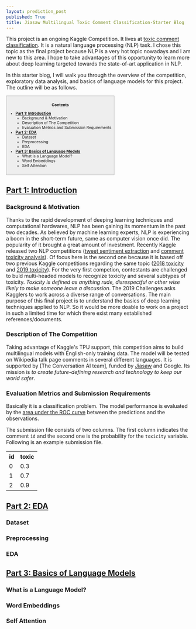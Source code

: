 ```yaml
---
layout: prediction_post
published: True
title: Jiasaw Multilingual Toxic Comment Classification-Starter Blog
---
```


This project is an ongoing Kaggle Competition. It lives at [toxic comment classification](https://www.kaggle.com/c/jigsaw-multilingual-toxic-comment-classification). It is a natural language processing (NLP) task. I chose this topic as the final project because NLP is a very hot topic nowadays and I am new to this area. I hope to take advantages of this opportunity to learn more about deep learning targeted towards the state-of-art application in NLP. 

In this starter blog, I will walk you through the overview of the competition, exploratory data analysis, and  basics of language models for this project. The outline will be as follows.

<div style="font-size:75%; background-color:#eee; border: 1px solid #bbb; display: table; padding: 7px" markdown="1">

<div style="text-align:center" markdown="1">  

**Contents**

</div>

* **[Part 1: Introduction](#part-1-introduction-and-background)**
  * Background & Motivation
  * Description of The Competition
  * Evaluation Metrics and Submission Requirements
* **[Part 2: EDA](#part-2-eda)**
  * Dataset
  * Preprocessing
  * EDA
* **[Part 3: Basics of Language Models](#part-3-basics-of-language-models)**
  * What is a Language Model?
  * Word Embeddings
  * Self Attention
  <!-- * BERT -->

</div>

## <a href="#part-1-introduction-and-background" name="part-1-introduction-and-background">Part 1: Introduction </a>

### Background & Motivation
Thanks to the rapid development of deeping learning techniques and computational hardwares, NLP has been gaining its momentum in the past two decades. As believed by machine learning experts, NLP is experiencing a boom in the short-term future, same as computer vision once did. The popularity of it brought a great amount of investment. Recently Kaggle released two NLP competitions ([tweet sentiment extraction](https://www.kaggle.com/c/tweet-sentiment-extraction) and [comment toxicity analysis](https://www.kaggle.com/c/jigsaw-multilingual-toxic-comment-classification)). Of focus here is the second one because it is based off two previous Kaggle competitions regarding the same topic ([2018 toxicity](https://www.kaggle.com/c/jigsaw-toxic-comment-classification-challenge) and [2019 toxicity](https://www.kaggle.com/c/jigsaw-unintended-bias-in-toxicity-classification)). For the very first competion, contestants are challenged to buld multi-headed models to recognize toxicity and several subtypes of toxicity. *Toxicity is defined as anything rude, disrespectful or other wise likely to make someone leave a discussion*. The 2019 Challenges asks Kagglers to work across a diverse range of conversations. The main purpose of this final project is to understand the basics of deep learning techniques applied to NLP. So it would be more doable to work on a project in such a limited time for which there exist many established references/documents. 

 
### Description of The Competition
Taking advantage of Kaggle's TPU support, this competition aims to build multilingual models with English-only training data. The model will be tested on Wikipedia talk page comments in several different languages. It is supported by [The Conversation AI team], funded by [Jiasaw](https://jigsaw.google.com/) and Google. Its mission is *to create future-defining research and technology to keep our world safer*. 

### Evaluation Metrics and Submission Requirements
Basically it is a classification problem. The model performance is evaluated by the [area under the ROC curve](https://en.wikipedia.org/wiki/Receiver_operating_characteristic) between the predictions and the observations.

The submission file consists of two columns. The first column indicates the comment `id` and the second one is the probability for the `toxicity` variable. Following is an example submission file.
<table style="width:100%">
  <tr>
    <th>id</th>
    <th>toxic</th>
  </tr>
  <tr>
    <td>0</td>
    <td>0.3</td>
  </tr>
  <tr>
    <td>1</td>
    <td>0.7</td>
  </tr>
  <tr>
    <td>2</td>
    <td>0.9</td>
  </tr>
</table>


## <a href="#part-2-eda" name="part-2-eda">Part 2: EDA </a>

### Dataset

### Preprocessing

### EDA

## <a href="#part-3-basics-of-language-models" name="part-3-basics-of-language-models">Part 3: Basics of Language Models </a>

### What is a Language Model?

### Word Embeddings

### Self Attention

<!-- ### BERT -->
